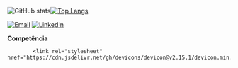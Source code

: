 ![GitHub stats](https://github-readme-stats.vercel.app/api?username=GuiLLacerda&show_icons=true&theme=transparent)[![Top Langs](https://github-readme-stats.vercel.app/api/top-langs/?username=GuiLLacerda&layout=compact&theme=transparent)](https://github.com/GuiLLacerda/github-readme-stats)

[![Email](https://img.shields.io/badge/Gmail-D14836?style=for-the-badge&logo=gmail&logoColor=white)](https://mail.google.com/mail/u/0/#inbox?compose=DmwnWrRnZFKqgmqvVPvJrCCsDlqQZTMbcRcwPfDPpsQKSjbJjCzhgsBwMzwRzzwwdghVvLzbnnsG) [![LinkedIn](https://img.shields.io/badge/LinkedIn-0077B5?style=for-the-badge&logo=linkedin&logoColor=white)](https://www.linkedin.com/in/guilherme-lima-ba526a21a/)

**Competência**


            <link rel="stylesheet" href="https://cdn.jsdelivr.net/gh/devicons/devicon@v2.15.1/devicon.min.css">
